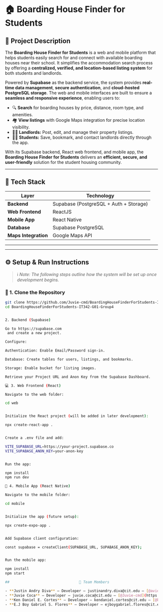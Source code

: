 #                        🏠 Boarding House Finder for Students

## 📖 Project Description
The **Boarding House Finder for Students** is a web and mobile platform that helps students easily search for and connect with available boarding houses near their school. It simplifies the accommodation search process by offering a **centralized, verified, and location-based listing system** for both students and landlords.

Powered by **Supabase** as the backend service, the system provides **real-time data management**, **secure authentication**, and **cloud-hosted PostgreSQL storage**. The web and mobile interfaces are built to ensure a **seamless and responsive experience**, enabling users to:
- 🔍 **Search** for boarding houses by price, distance, room type, and amenities.
- 🏘️ **View listings** with Google Maps integration for precise location visibility.
- 🧑‍💼 **Landlords:** Post, edit, and manage their property listings.
- 🧑‍🎓 **Students:** Save, bookmark, and contact landlords directly through the app.

With its Supabase backend, React web frontend, and mobile app, the **Boarding House Finder for Students** delivers an **efficient, secure, and user-friendly** solution for the student housing community.

---

##                               🧰 Tech Stack 

| Layer | Technology |
|-------|-------------|
| **Backend** | Supabase (PostgreSQL + Auth + Storage) |
| **Web Frontend** | ReactJS |
| **Mobile App** | React Native |
| **Database** | Supabase PostgreSQL |
| **Maps Integration** | Google Maps API |

---


---

##                          ⚙️ Setup & Run Instructions

> ℹ️ *Note: The following steps outline how the system will be set up once development begins.*

### 🧩 1. Clone the Repository
```bash
git clone https://github.com/Juvie-cmd/BoardingHouseFinderForStudents-IT342-G01-Group4.git
cd BoardingHouseFinderForStudents-IT342-G01-Group4


2. Backend (Supabase)

Go to https://supabase.com
 and create a new project.

Configure:

Authentication: Enable Email/Password sign-in.

Database: Create tables for users, listings, and bookmarks.

Storage: Enable bucket for listing images.

Retrieve your Project URL and Anon Key from the Supabase Dashboard.

💻 3. Web Frontend (React)

Navigate to the web folder:

cd web


Initialize the React project (will be added in later development):

npx create-react-app .


Create a .env file and add:

VITE_SUPABASE_URL=https://your-project.supabase.co
VITE_SUPABASE_ANON_KEY=your-anon-key


Run the app:

npm install
npm run dev

📱 4. Mobile App (React Native)

Navigate to the mobile folder:

cd mobile


Initialize the app (future setup):

npx create-expo-app .


Add Supabase client configuration:

const supabase = createClient(SUPABASE_URL, SUPABASE_ANON_KEY);


Run the mobile app:

npm install
npm start

##                                👥 Team Members

- **Justin Andry Diva** — Developer — justinandry.diva@cit.edu — [@avid0101](https://github.com/avid0101)  
- **Juvie Coca** — Developer — juvie.coca@cit.edu — [@Juvie-cmd](https://github.com/Juvie-cmd)  
- **Ken Daniel E. Cortes** — Developer — kendaniel.cortes@cit.edu — [@knkncrts1](https://github.com/knkncrts1)  
- **E.J Boy Gabriel S. Flores** — Developer — ejboygabriel.flores@cit.edu — [@floresejboy](https://github.com/floresejboy)






